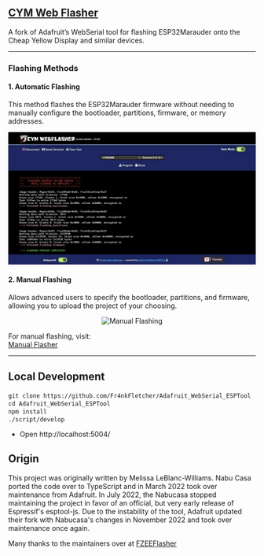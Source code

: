 ## [CYM Web Flasher](https://fr4nkfletcher.github.io/Adafruit_WebSerial_ESPTool/)

A fork of Adafruit’s WebSerial tool for flashing ESP32Marauder onto the Cheap Yellow Display and similar devices.

---

### Flashing Methods

#### 1. Automatic Flashing
This method flashes the ESP32Marauder firmware without needing to manually configure the bootloader, partitions, firmware, or memory addresses.
<p align="center">
  <img src="https://github.com/Fr4nkFletcher/Adafruit_WebSerial_ESPTool/blob/main/assets/sc00000.jpg" alt="Flashing Marauder Automatically">
</p>

#### 2. Manual Flashing
Allows advanced users to specify the bootloader, partitions, and firmware, allowing you to upload the project of your choosing.

<p align="center">
  <img src="https://github.com/Fr4nkFletcher/Adafruit_WebSerial_ESPTool/blob/main/assets/scman.jpg" alt="Manual Flashing">
</p>

For manual flashing, visit:  
[Manual Flasher](https://fr4nkfletcher.github.io/Adafruit_WebSerial_ESPTool/manual.html)

---
## Local Development

```
git clone https://github.com/Fr4nkFletcher/Adafruit_WebSerial_ESPTool
cd Adafruit_WebSerial_ESPTool
npm install
./script/develop
```
- Open http://localhost:5004/

## Origin

This project was originally written by Melissa LeBlanc-Williams. Nabu Casa ported the code over to TypeScript and in March 2022 took over maintenance from Adafruit. In July 2022, the Nabucasa stopped maintaining the project in favor of an official, but very early release of Espressif's esptool-js. Due to the instability of the tool, Adafruit updated their fork with Nabucasa's changes in November 2022 and took over maintenance once again.


Many thanks to the maintainers over at [FZEEFlasher](https://github.com/FZEEFlasher/fzeeflasher.github.io)
